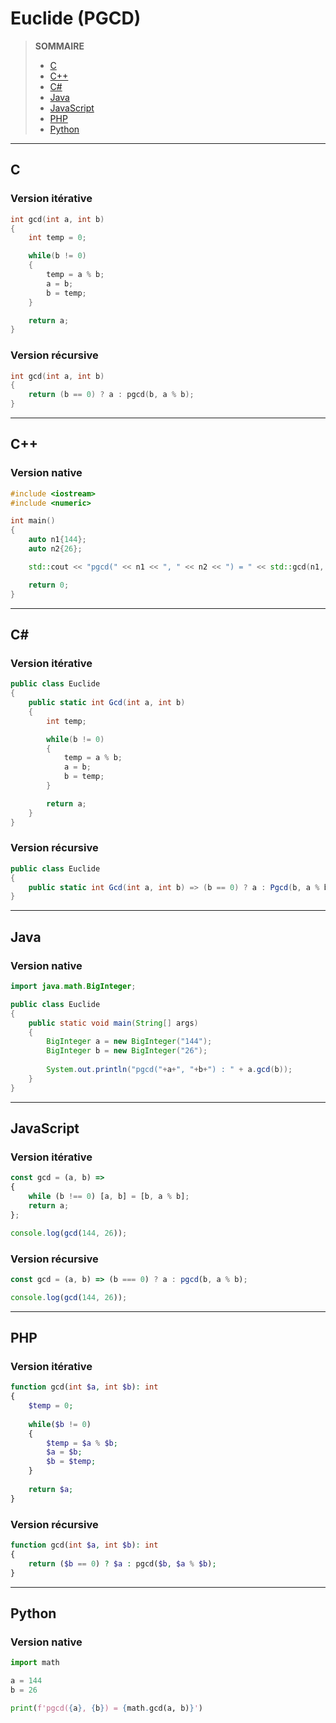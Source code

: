 # Euclide (PGCD)

> **SOMMAIRE**
> + [C](#c)
> + [C++](#c-1)
> + [C#](#c-2)
> + [Java](#java)
> + [JavaScript](#javascript)
> + [PHP](#php)
> + [Python](#python)

---

## C

### Version itérative

```c
int gcd(int a, int b)
{
    int temp = 0;

    while(b != 0)
    {
        temp = a % b;
        a = b;
        b = temp;
    }

    return a;
}
```

### Version récursive

```c
int gcd(int a, int b)
{
    return (b == 0) ? a : pgcd(b, a % b);
}
```

---

## C++

### Version native

```cpp
#include <iostream>
#include <numeric>

int main()
{
    auto n1{144};
    auto n2{26};

    std::cout << "pgcd(" << n1 << ", " << n2 << ") = " << std::gcd(n1, n2) << std::endl;

    return 0;
}
```

---

## C#

### Version itérative

```csharp
public class Euclide
{
    public static int Gcd(int a, int b)
    {
        int temp;

        while(b != 0)
        {
            temp = a % b;
            a = b;
            b = temp;
        }

        return a;
    }
}
```

### Version récursive

```csharp
public class Euclide
{
    public static int Gcd(int a, int b) => (b == 0) ? a : Pgcd(b, a % b);
}
```

---

## Java

### Version native

```java
import java.math.BigInteger;

public class Euclide
{
    public static void main(String[] args)
    {
        BigInteger a = new BigInteger("144");
        BigInteger b = new BigInteger("26");
        
        System.out.println("pgcd("+a+", "+b+") : " + a.gcd(b));
    }
}
```

---

## JavaScript

### Version itérative

```js
const gcd = (a, b) =>
{
    while (b !== 0) [a, b] = [b, a % b];
    return a;
};

console.log(gcd(144, 26));
```

### Version récursive

```js
const gcd = (a, b) => (b === 0) ? a : pgcd(b, a % b);

console.log(gcd(144, 26));
```

---

## PHP

### Version itérative

```php
function gcd(int $a, int $b): int
{
    $temp = 0;
    
    while($b != 0)
    {
        $temp = $a % $b;
        $a = $b;
        $b = $temp;
    }
    
    return $a;
}
```

### Version récursive

```php
function gcd(int $a, int $b): int
{
    return ($b == 0) ? $a : pgcd($b, $a % $b);
}
```

---

## Python

### Version native

```python
import math

a = 144
b = 26

print(f'pgcd({a}, {b}) = {math.gcd(a, b)}')
```
